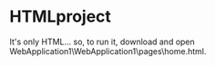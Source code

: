 # HTMLproject
It's only HTML... so, to run it, download and open  WebApplication1\WebApplication1\pages\home.html.

